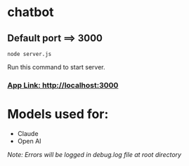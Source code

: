 # chatbot

## Default port ==> 3000


```
node server.js
```
Run this command to start server.

### [App Link: http://localhost:3000](http://localhost:3000)

# Models used for:
- Claude
- Open AI


*Note: Errors will be logged in debug.log file at root directory*
